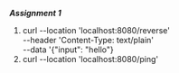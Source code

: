 **_Assignment 1_**

1.  curl --location 'localhost:8080/reverse' \
     --header 'Content-Type: text/plain' \
     --data '{"input": "hello"}
    <br>
2.  curl --location 'localhost:8080/ping'
